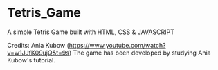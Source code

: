 # Tetris_Game
A simple Tetris Game built with HTML, CSS &amp; JAVASCRIPT

Credits:
Ania Kubow (https://www.youtube.com/watch?v=w1JJfK09ujQ&t=9s)
The game has been developed by studying Ania Kubow's tutorial.
